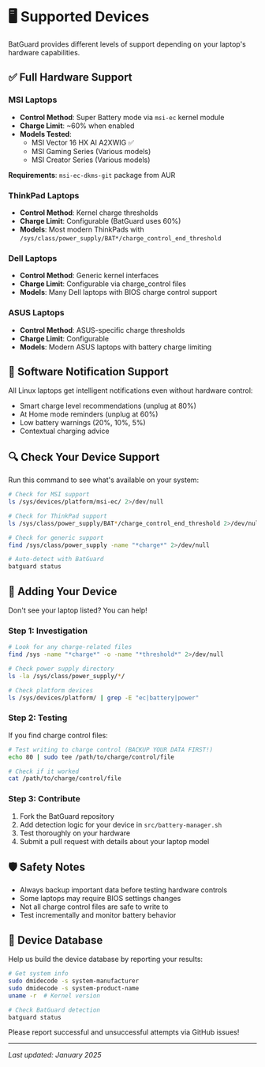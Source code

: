 # 🖥️ Supported Devices

BatGuard provides different levels of support depending on your laptop's hardware capabilities.

## ✅ Full Hardware Support

### MSI Laptops
- **Control Method**: Super Battery mode via `msi-ec` kernel module
- **Charge Limit**: ~60% when enabled
- **Models Tested**:
  - MSI Vector 16 HX AI A2XWIG ✅
  - MSI Gaming Series (Various models)
  - MSI Creator Series (Various models)

**Requirements**: `msi-ec-dkms-git` package from AUR

### ThinkPad Laptops  
- **Control Method**: Kernel charge thresholds
- **Charge Limit**: Configurable (BatGuard uses 60%)
- **Models**: Most modern ThinkPads with `/sys/class/power_supply/BAT*/charge_control_end_threshold`

### Dell Laptops
- **Control Method**: Generic kernel interfaces
- **Charge Limit**: Configurable via charge_control files
- **Models**: Many Dell laptops with BIOS charge control support

### ASUS Laptops
- **Control Method**: ASUS-specific charge thresholds
- **Charge Limit**: Configurable
- **Models**: Modern ASUS laptops with battery charge limiting

## 📱 Software Notification Support

All Linux laptops get intelligent notifications even without hardware control:
- Smart charge level recommendations (unplug at 80%)
- At Home mode reminders (unplug at 60%)
- Low battery warnings (20%, 10%, 5%)
- Contextual charging advice

## 🔍 Check Your Device Support

Run this command to see what's available on your system:

```bash
# Check for MSI support
ls /sys/devices/platform/msi-ec/ 2>/dev/null

# Check for ThinkPad support  
ls /sys/class/power_supply/BAT*/charge_control_end_threshold 2>/dev/null

# Check for generic support
find /sys/class/power_supply -name "*charge*" 2>/dev/null

# Auto-detect with BatGuard
batguard status
```

## 🚀 Adding Your Device

Don't see your laptop listed? You can help!

### Step 1: Investigation
```bash
# Look for any charge-related files
find /sys -name "*charge*" -o -name "*threshold*" 2>/dev/null

# Check power supply directory
ls -la /sys/class/power_supply/*/

# Check platform devices
ls /sys/devices/platform/ | grep -E "ec|battery|power"
```

### Step 2: Testing
If you find charge control files:
```bash
# Test writing to charge control (BACKUP YOUR DATA FIRST!)
echo 80 | sudo tee /path/to/charge/control/file

# Check if it worked
cat /path/to/charge/control/file
```

### Step 3: Contribute
1. Fork the BatGuard repository
2. Add detection logic for your device in `src/battery-manager.sh`
3. Test thoroughly on your hardware
4. Submit a pull request with details about your laptop model

## 🛡️ Safety Notes

- Always backup important data before testing hardware controls
- Some laptops may require BIOS settings changes
- Not all charge control files are safe to write to
- Test incrementally and monitor battery behavior

## 📝 Device Database

Help us build the device database by reporting your results:

```bash
# Get system info
sudo dmidecode -s system-manufacturer
sudo dmidecode -s system-product-name
uname -r  # Kernel version

# Check BatGuard detection
batguard status
```

Please report successful and unsuccessful attempts via GitHub issues!

---

*Last updated: January 2025*